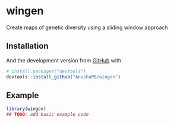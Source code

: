 
<!-- README.md is generated from README.Rmd. Please edit that file -->

# wingen

<!-- badges: start -->
<!-- badges: end -->

Create maps of genetic diversity using a sliding window approach

## Installation

And the development version from [GitHub](https://github.com/) with:

``` r
# install.packages("devtools")
devtools::install_github("AnushaPB/wingen")
```

## Example

``` r
library(wingen)
## TODO: add basic example code
```
